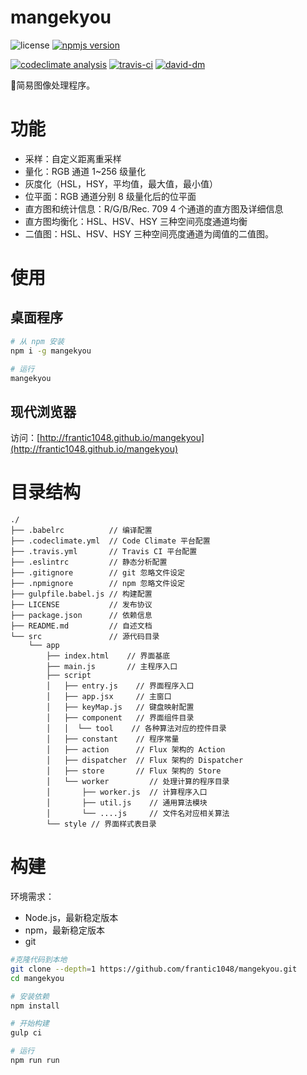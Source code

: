 # mangekyou
![license](https://img.shields.io/github/license/frantic1048/mangekyou.svg?style=flat-square)
[![npmjs version](https://img.shields.io/npm/v/mangekyou.svg?style=flat-square)](https://www.npmjs.com/package/mangekyou)

[![codeclimate analysis](https://img.shields.io/codeclimate/github/frantic1048/mangekyou.svg?style=flat-square)](https://codeclimate.com/github/frantic1048/mangekyou)
[![travis-ci](https://img.shields.io/travis/frantic1048/mangekyou.svg?style=flat-square)](https://travis-ci.org/frantic1048/mangekyou)
[![david-dm](https://img.shields.io/david/frantic1048/mangekyou.svg?style=flat-square)](https://david-dm.org/frantic1048/mangekyou)

:stars:简易图像处理程序。

# 功能

- 采样：自定义距离重采样
- 量化：RGB 通道 1~256 级量化
- 灰度化（HSL，HSY，平均值，最大值，最小值）
- 位平面：RGB 通道分别 8 级量化后的位平面
- 直方图和统计信息：R/G/B/Rec. 709 4 个通道的直方图及详细信息
- 直方图均衡化：HSL、HSV、HSY 三种空间亮度通道均衡
- 二值图：HSL、HSV、HSY 三种空间亮度通道为阈值的二值图。

# 使用

## 桌面程序

```bash
# 从 npm 安装
npm i -g mangekyou

# 运行
mangekyou
```

## 现代浏览器

访问：[http://frantic1048.github.io/mangekyou](http://frantic1048.github.io/mangekyou)

# 目录结构

```
./
├── .babelrc          // 编译配置
├── .codeclimate.yml  // Code Climate 平台配置
├── .travis.yml       // Travis CI 平台配置
├── .eslintrc         // 静态分析配置
├── .gitignore        // git 忽略文件设定
├── .npmignore        // npm 忽略文件设定
├── gulpfile.babel.js // 构建配置
├── LICENSE           // 发布协议
├── package.json      // 依赖信息
├── README.md         // 自述文档
└── src               // 源代码目录
    └── app
        ├── index.html    // 界面基底
        ├── main.js       // 主程序入口
        ├── script
        │   ├── entry.js    // 界面程序入口
        │   ├── app.jsx     // 主窗口
        │   ├── keyMap.js   // 键盘映射配置
        │   ├── component   // 界面组件目录
        │   │  └── tool    // 各种算法对应的控件目录
        │   ├── constant    // 程序常量
        │   ├── action      // Flux 架构的 Action
        │   ├── dispatcher  // Flux 架构的 Dispatcher
        │   ├── store       // Flux 架构的 Store
        │   └── worker         // 处理计算的程序目录
        │       ├── worker.js  // 计算程序入口
        │       ├── util.js    // 通用算法模块
        │       └── ....js     // 文件名对应相关算法
        └── style // 界面样式表目录
```

# 构建

环境需求：

- Node.js，最新稳定版本
- npm，最新稳定版本
- git

```bash
#克隆代码到本地
git clone --depth=1 https://github.com/frantic1048/mangekyou.git
cd mangekyou

# 安装依赖
npm install

# 开始构建
gulp ci

# 运行
npm run run
```
